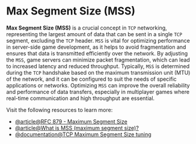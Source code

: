 # Max Segment Size (MSS)  

**Max Segment Size (MSS)** is a crucial concept in `TCP` networking, representing the largest 
amount of data that can be sent in a single `TCP` segment, excluding the `TCP` header. `MSS` is 
vital for optimizing performance in server-side game development, as it helps to avoid 
fragmentation and ensures that data is transmitted efficiently over the network. By adjusting 
the `MSS`, game servers can minimize packet fragmentation, which can lead to increased latency 
and reduced throughput. Typically, `MSS` is determined during the `TCP` handshake based on the 
maximum transmission unit (MTU) of the network, and it can be configured to suit the needs of 
specific applications or networks. Optimizing `MSS` can improve the overall reliability and 
performance of data transfers, especially in multiplayer games where real-time communication 
and high throughput are essential.

Visit the following resources to learn more:

- [@article@RFC 879 - Maximum Segment Size](https://tools.ietf.org/html/rfc879)  
- [@article@What is MSS (maximum segment size)?](https://www.cloudflare.com/learning/network-layer/what-is-mss/)  
- [@documentation@TCP Maximum Segment Size tuning](https://www.ibm.com/docs/en/aix/7.2?topic=tuning-tcp-maximum-segment-size)